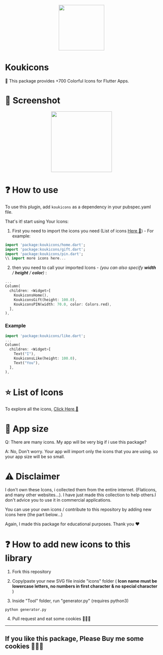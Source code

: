 <p align="center">
  <img width="150" src="https://i.imgur.com/9J994ci.png">
</p>

# Koukicons

🍪 This package provides +700 Colorful Icons for Flutter Apps.

# :iphone: Screenshot

<p align="center">
  <img width="200" src="https://i.imgur.com/JGPJKq3.png">
</p>

# :question: How to use

To use this plugin, add `koukicons` as a dependency in your pubspec.yaml file.

That's it! start using Your Icons:

1. First you need to import the icons you need (List of icons [Here 🍪](https://github.com/Ademking/koukicons_flutter/blob/master/ListIcons.md)) - For example:

```  dart
import 'package:koukicons/home.dart';
import 'package:koukicons/gift.dart';
import 'package:koukicons/pin.dart';
\\ import more icons here...
```

2. then you need to call your imported Icons - *(you can also specify **width** / **height** / **color**)* :

```  dart
...
Column(
  children: <Widget>[
    KoukiconsHome(),
    KoukiconsGift(height: 100.0),
    KoukiconsPIN(width: 70.0, color: Colors.red),
  ],
),
```

### Example

``` dart
import 'package:koukicons/like.dart';
...
Column(
  children: <Widget>[
    Text("I"),
    KoukiconsLike(height: 100.0),
    Text("You"),
  ],
),
```

# :star: List of Icons

To explore all the icons, [Click Here 🍪](https://github.com/Ademking/koukicons_flutter/blob/master/ListIcons.md)

# :pushpin: App size

Q: There are many icons. My app will be very big if i use this package?

A: No, Don't worry. Your app will import only the icons that you are using. so your app size will be so small.

# :warning: Disclaimer

I don't own these Icons, i collected them from the entire internet. (Flaticons, and many other websites...). I have just made this collection to help others.I don't advice you to use it in commercial applications.

You can use your own icons / contribute to this repository by adding new icons here (the part below...)

Again, I made this package for educational purposes. Thank you :heart:

# :question: How to add new icons to this library

1. Fork this repository

2. Copy/paste your new SVG file inside "icons" folder ( __Icon name must be lowercase letters, no numbers in first character & no special character__ )

3. Inside "Tool" folder, run "generator.py" (requires python3)

```
python generator.py
```

4. Pull request and eat some cookies 🍪🍪🍪 

-----

## If you like this package, Please Buy me some cookies 🍪🍪🍪

